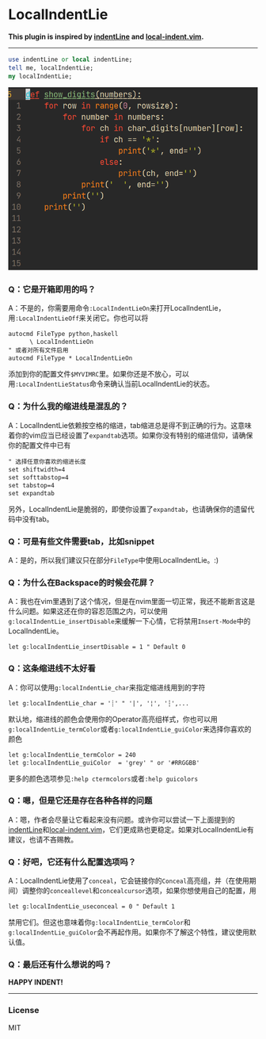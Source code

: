 # LocalIndentLie

**This plugin is inspired by [indentLine](https://github.com/Yggdroot/indentLine) and [local-indent.vim](https://github.com/tweekmonster/local-indent.vim).**



----

``` perl
use indentLine or local indentLine;
tell me, localIndentLie;
my localIndentLie;
```

![Example](https://github.com/FloatingLion/LocalIndentLie.vim/blob/master/test/example.gif)

### Q：它是开箱即用的吗？

A：不是的，你需要用命令`:LocalIndentLieOn`来打开LocalIndentLie，用`:LocalIndentLieOff`来关闭它。你也可以将

```vim
autocmd FileType python,haskell
      \ LocalIndentLieOn
" 或者对所有文件启用
autocmd FileType * LocalIndentLieOn
```

添加到你的配置文件`$MYVIMRC`里。如果你还是不放心，可以用`:LocalIndentLieStatus`命令来确认当前LocalIndentLie的状态。

### Q：为什么我的缩进线是混乱的？

A：LocalIndentLie依赖按空格的缩进，tab缩进总是得不到正确的行为。这意味着你的vim应当已经设置了`expandtab`选项。如果你没有特别的缩进信仰，请确保你的配置文件中已有

```vim
" 选择任意你喜欢的缩进长度
set shiftwidth=4
set softtabstop=4
set tabstop=4
set expandtab
```

另外，LocalIndentLie是脆弱的，即使你设置了`expandtab`，也请确保你的遗留代码中没有tab。

### Q：可是有些文件需要tab，比如snippet

A：是的，所以我们建议只在部分`FileType`中使用LocalIndentLie。:)

### Q：为什么在Backspace的时候会花屏？

A：我也在vim里遇到了这个情况，但是在nvim里面一切正常，我还不能断言这是什么问题。如果这还在你的容忍范围之内，可以使用`g:localIndentLie_insertDisable`来缓解一下心情，它将禁用`Insert-Mode`中的LocalIndentLie。

```vim
let g:localIndentLie_insertDisable = 1 " Default 0
```

### Q：这条缩进线不太好看

A：你可以使用`g:localIndentLie_char`来指定缩进线用到的字符

```vim
let g:localIndentLie_char = '┊' " '|', '¦', '┆',...
```

默认地，缩进线的颜色会使用你的Operator高亮组样式，你也可以用`g:localIndentLie_termColor`或者`g:localIndentLie_guiColor`来选择你喜欢的颜色

```
let g:localIndentLie_termColor = 240
let g:localIndentLie_guiColor  = 'grey' " or '#RRGGBB'
```

更多的颜色选项参见`:help ctermcolors`或者`:help guicolors`

### Q：嗯，但是它还是存在各种各样的问题

A：嗯，作者会尽量让它看起来没有问题。或许你可以尝试一下上面提到的[indentLine](https://github.com/Yggdroot/indentLine)和[local-indent.vim](https://github.com/tweekmonster/local-indent.vim)，它们更成熟也更稳定。如果对LocalIndentLie有建议，也请不吝赐教。

### Q：好吧，它还有什么配置选项吗？

A：LocalIndentLie使用了`conceal`，它会链接你的`Conceal`高亮组，并（在使用期间）调整你的`conceallevel`和`concealcursor`选项，如果你想使用自己的配置，用

```vim
let g:localIndentLie_useconceal = 0 " Default 1
```

禁用它们。但这也意味着你`g:localIndentLie_termColor`和`g:localIndentLie_guiColor`会不再起作用。如果你不了解这个特性，建议使用默认值。

### Q：最后还有什么想说的吗？

**HAPPY INDENT!**

----

### License

MIT

